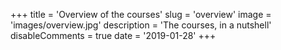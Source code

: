+++
title = 'Overview of the courses'
slug = 'overview'
image = 'images/overview.jpg'
description = 'The courses, in a nutshell'
disableComments = true
date = '2019-01-28'
+++



